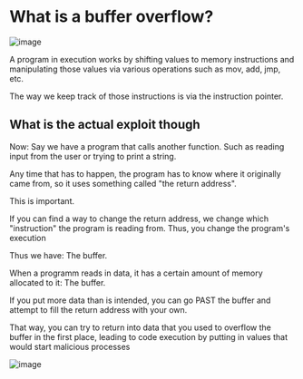 # What is a buffer overflow?

![image](https://user-images.githubusercontent.com/20525440/80857427-f6692600-8c06-11ea-97bd-8e6ddebcb540.png)


A program in execution works by shifting values to memory instructions and manipulating those values via various operations such as mov, add, jmp, etc.

The way we keep track of those instructions is via the instruction pointer.

## What is the actual exploit though

Now: Say we have a program that calls another function. Such as reading input from the user or trying to print a string.

Any time that has to happen, the program has to know where it originally came from, so it uses something called "the return address".

This is important.

If you can find a way to change the return address, we change which "instruction" the program is reading from. Thus, you change the program's execution

Thus we have: The buffer.


When a programm reads in data, it has a certain amount of memory allocated to it: The buffer.

If you put more data than is intended, you can go PAST the buffer and attempt to fill the return address with your own.

That way, you can try to return into data that you used to overflow the buffer in the first place, leading to code execution by putting in values that would start malicious processes

![image](https://user-images.githubusercontent.com/20525440/80857767-4c3ecd80-8c09-11ea-9aed-73f94965c135.png)

